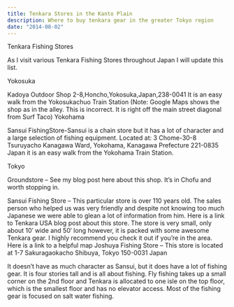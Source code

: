 ```yaml
---
title: Tenkara Stores in the Kanto Plain
description: Where to buy tenkara gear in the greater Tokyo region
date: "2014-08-02"
---
```

<p class="">Tenkara Fishing Stores</p>

<p class="">As I visit various Tenkara Fishing Stores throughout Japan I will update this list.</p>

<p class="">Yokosuka</p>

<p class="">Kadoya Outdoor Shop 2-8,Honcho,Yokosuka,Japan,238-0041 It is an easy walk from the Yokosukachuo Train Station (Note: Google Maps shows the shop as in the alley. This is incorrect. It is right off the main street diagonal from Surf Taco)
Yokohama</p>

<p class="">Sansui FishingStore-Sansui is a chain store but it has a lot of character and a large selection of fishing equipment. Located at:
3 Chome-30-8 Tsuruyacho Kanagawa Ward, Yokohama, Kanagawa Prefecture 221-0835 Japan it is an easy walk from the Yokohama Train Station.</p>

<p class="">Tokyo</p>

<p class="">Groundstore – See my blog post here about this shop. It’s in Chofu and worth stopping in.</p>

<p class="">Sansui Fishing Store – This particular store is over 110 years old. The sales person who helped us was very friendly and despite not knowing too much Japanese we were able to glean a lot of information from him. Here is a link to Tenkara USA blog post about this store. The store is very small, only about 10′ wide and 50′ long however, it is packed with some awesome Tenkara gear. I highly recommend you check it out if you’re in the area. Here is a link to a helpful map
Joshuya Fishing Store – This store is located at 1-7 Sakuragaokacho Shibuya, Tokyo 150-0031 Japan</p>

<p class="">It doesn’t have as much character as Sansui, but it does have a lot of fishing gear. It is four stories tall and is all about fishing. Fly fishing takes up a small corner on the 2nd floor and Tenkara is allocated to one isle on the top floor, which is the smallest floor and has no elevator access. Most of the fishing gear is focused on salt water fishing.</p>
